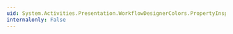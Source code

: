 ```yaml
---
uid: System.Activities.Presentation.WorkflowDesignerColors.PropertyInspectorCategoryCaptionTextBrushKey
internalonly: False
---
```

